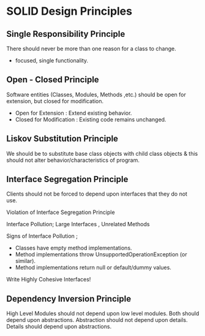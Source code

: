 # SOLID Design Principles

## Single Responsibility Principle

There should never be more than one reason for a class to change.

- focused, single functionality.

## Open - Closed Principle

Software entities (Classes, Modules, Methods ,etc.) should be open for extension, but closed for modification.

- Open for Extension : Extend existing behavior.
- Closed for Modification : Existing code remains unchanged.

## Liskov Substitution Principle

We should be to substitute base class objects with child class objects & this should not alter behavior/characteristics
of program.

## Interface Segregation Principle

Clients should not be forced to depend upon interfaces that they do not use.

Violation of Interface Segregation Principle

Interface Pollution; Large Interfaces , Unrelated Methods

Signs of Interface Pollution ;

- Classes have empty method implementations.
- Method implementations throw UnsupportedOperationException (or similar).
- Method implementations return null or default/dummy values.

Write Highly Cohesive Interfaces!

## Dependency Inversion Principle

High Level Modules should not depend upon low level modules. Both should depend upon abstractions.
Abstraction should not depend upon details. Details should depend upon abstractions.